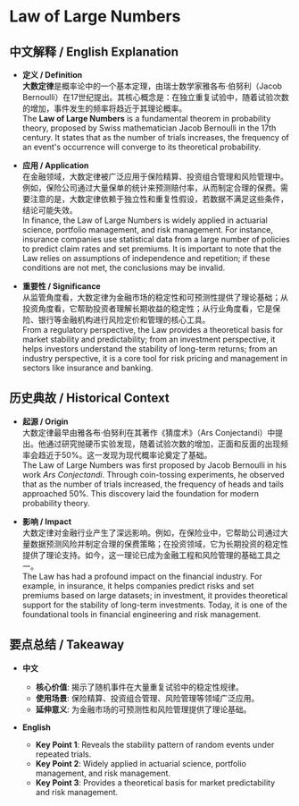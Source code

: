 # Law of Large Numbers

## 中文解释 / English Explanation

* **定义 / Definition**  
  **大数定律**是概率论中的一个基本定理，由瑞士数学家雅各布·伯努利（Jacob Bernoulli）在17世纪提出。其核心概念是：在独立重复试验中，随着试验次数的增加，事件发生的频率将趋近于其理论概率。  
  The **Law of Large Numbers** is a fundamental theorem in probability theory, proposed by Swiss mathematician Jacob Bernoulli in the 17th century. It states that as the number of trials increases, the frequency of an event's occurrence will converge to its theoretical probability.

* **应用 / Application**  
  在金融领域，大数定律被广泛应用于保险精算、投资组合管理和风险管理中。例如，保险公司通过大量保单的统计来预测赔付率，从而制定合理的保费。需要注意的是，大数定律依赖于独立性和重复性假设，若数据不满足这些条件，结论可能失效。  
  In finance, the Law of Large Numbers is widely applied in actuarial science, portfolio management, and risk management. For instance, insurance companies use statistical data from a large number of policies to predict claim rates and set premiums. It is important to note that the Law relies on assumptions of independence and repetition; if these conditions are not met, the conclusions may be invalid.

* **重要性 / Significance**  
  从监管角度看，大数定律为金融市场的稳定性和可预测性提供了理论基础；从投资角度看，它帮助投资者理解长期收益的稳定性；从行业角度看，它是保险、银行等金融机构进行风险定价和管理的核心工具。  
  From a regulatory perspective, the Law provides a theoretical basis for market stability and predictability; from an investment perspective, it helps investors understand the stability of long-term returns; from an industry perspective, it is a core tool for risk pricing and management in sectors like insurance and banking.

## 历史典故 / Historical Context

* **起源 / Origin**  
  大数定律最早由雅各布·伯努利在其著作《猜度术》（Ars Conjectandi）中提出。他通过研究抛硬币实验发现，随着试验次数的增加，正面和反面的出现频率会趋近于50%。这一发现为现代概率论奠定了基础。  
  The Law of Large Numbers was first proposed by Jacob Bernoulli in his work *Ars Conjectandi*. Through coin-tossing experiments, he observed that as the number of trials increased, the frequency of heads and tails approached 50%. This discovery laid the foundation for modern probability theory.

* **影响 / Impact**  
  大数定律对金融行业产生了深远影响。例如，在保险业中，它帮助公司通过大量数据预测风险并制定合理的保费策略；在投资领域，它为长期投资的稳定性提供了理论支持。如今，这一理论已成为金融工程和风险管理的基础工具之一。  
  The Law has had a profound impact on the financial industry. For example, in insurance, it helps companies predict risks and set premiums based on large datasets; in investment, it provides theoretical support for the stability of long-term investments. Today, it is one of the foundational tools in financial engineering and risk management.

## 要点总结 / Takeaway

* **中文**  
  - **核心价值**: 揭示了随机事件在大量重复试验中的稳定性规律。  
  - **使用场景**: 保险精算、投资组合管理、风险管理等领域广泛应用。  
  - **延伸意义**: 为金融市场的可预测性和风险管理提供了理论基础。

* **English**  
  - **Key Point 1**: Reveals the stability pattern of random events under repeated trials.  
  - **Key Point 2**: Widely applied in actuarial science, portfolio management, and risk management.  
  - **Key Point 3**: Provides a theoretical basis for market predictability and risk management.